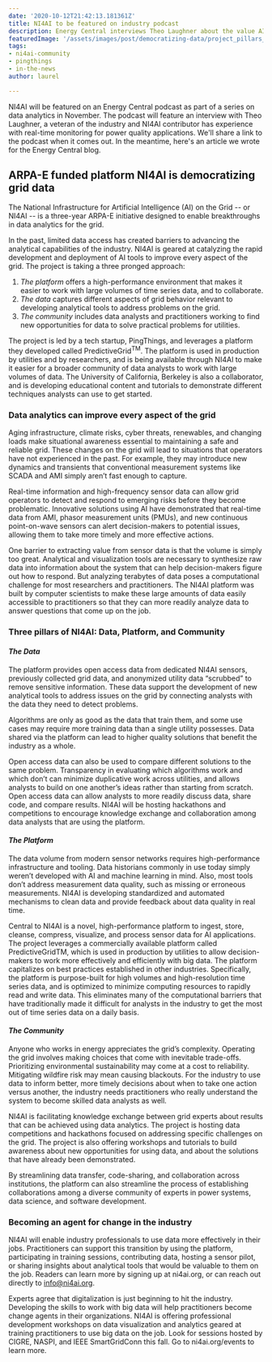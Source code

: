 ```yaml
---
date: '2020-10-12T21:42:13.181361Z'
title: NI4AI to be featured on industry podcast
description: Energy Central interviews Theo Laughner about the value AI can bring to the industry
featuredImage: '/assets/images/post/democratizing-data/project_pillars_whitespace.png'
tags:
- ni4ai-community
- pingthings
- in-the-news
author: laurel

---
```


NI4AI will be featured on an Energy Central podcast as part of a series on data analytics in November. 
The podcast will feature an interview with Theo Laughner, a veteran of the industry and NI4AI contributor has experience with real-time monitoring for power quality applications.
We'll share a link to the podcast when it comes out.
In the meantime, here's an article we wrote for the Energy Central blog.

## ARPA-E funded platform NI4AI is democratizing grid data
The National Infrastructure for Artificial Intelligence (AI) on the Grid -- or NI4AI -- is a three-year ARPA-E initiative designed to enable breakthroughs in data analytics for the grid. 

In the past, limited data access has created barriers to advancing the analytical capabilities of the industry. 
NI4AI is geared at catalyzing the rapid development and deployment of AI tools to improve every aspect of the grid. The project is taking a three pronged approach:

1. *The platform* offers a high-performance environment that makes it easier to work with large volumes of time series data, and to collaborate.
2. *The data* captures different aspects of grid behavior relevant to developing analytical tools to address problems on the grid. 
3. *The community* includes data analysts and practitioners working to find new opportunities for data to solve practical problems for utilities.

The project is led by a tech startup, PingThings, and leverages a platform they developed called PredictiveGrid<sup>TM</sup>. The platform is used in production by utilities and by researchers, and is being available through NI4AI to make it easier for a broader community of data analysts to work with large volumes of data. The University of California, Berkeley is also a collaborator, and is developing educational content and tutorials to demonstrate different techniques analysts can use to get started.

### Data analytics can improve every aspect of the grid
Aging infrastructure, climate risks, cyber threats, renewables, and changing loads make situational awareness essential to maintaining a safe and reliable grid. These changes on the grid will lead to situations that operators have not experienced in the past. For example, they may introduce new dynamics and transients that conventional measurement systems like SCADA and AMI simply aren’t fast enough to capture.

Real-time information and high-frequency sensor data can allow grid operators to detect and respond to emerging risks before they become problematic. Innovative solutions using AI have demonstrated that real-time data from AMI, phasor measurement units (PMUs), and new continuous point-on-wave sensors can alert decision-makers to potential issues, allowing them to take more timely and more effective actions.

One barrier to extracting value from sensor data is that the volume is simply too great. Analytical and visualization tools are necessary to synthesize raw data into information about the system that can help decision-makers figure out how to respond. But analyzing terabytes of data poses a computational challenge for most researchers and practitioners. The NI4AI platform was built by computer scientists to make these large amounts of data easily accessible to practitioners so that they can more readily analyze data to answer questions that come up on the job.

### Three pillars of NI4AI: Data, Platform, and Community
#### *The Data*
The platform provides open access data from dedicated NI4AI sensors, previously collected grid data, and anonymized utility data “scrubbed” to remove sensitive information. These data support the development of new analytical tools to address issues on the grid by connecting analysts with the data they need to detect problems.

Algorithms are only as good as the data that train them, and some use cases may require more training data than a single utility possesses. Data shared via the platform can lead to higher quality solutions that benefit the industry as a whole.

Open access data can also be used to compare different solutions to the same problem. Transparency in evaluating which algorithms work and which don’t can minimize duplicative work across utilities, and allows analysts to build on one another’s ideas rather than starting from scratch. Open access data can allow analysts to more readily discuss data, share code, and compare results. NI4AI will be hosting hackathons and competitions to encourage knowledge exchange and collaboration among data analysts that are using the platform.

#### *The Platform*
The data volume from modern sensor networks requires high-performance infrastructure and tooling. Data historians commonly in use today simply weren’t developed with AI and machine learning in mind. Also, most tools don’t address measurement data quality, such as missing or erroneous measurements. NI4AI is developing standardized and automated mechanisms to clean data and provide feedback about data quality in real time.

Central to NI4AI is a novel,  high-performance platform to ingest, store, cleanse, compress, visualize, and process sensor data for AI applications. The project leverages a commercially available platform called PredictiveGridTM, which is used in production by utilities to allow decision-makers to work more effectively and efficiently with big data. The platform capitalizes on best practices established in other industries. Specifically, the platform is purpose-built for high volumes and high-resolution time series data, and is optimized to minimize computing resources to rapidly read and write data. This eliminates many of the computational barriers that have traditionally made it difficult for analysts in the industry to get the most out of time series data on a daily basis.

#### *The Community*
Anyone who works in energy appreciates the grid’s complexity. Operating the grid involves making choices that come with inevitable trade-offs. Prioritizing environmental sustainability may come at a cost to reliability. Mitigating wildfire risk may mean causing blackouts. For the industry to use data to inform better, more timely decisions about when to take one action versus another, the industry needs practitioners who really understand the system to become skilled data analysts as well.

NI4AI is facilitating knowledge exchange between grid experts about results that can be achieved using data analytics. The project is hosting data competitions and hackathons focused on addressing specific challenges on the grid. The project is also offering workshops and tutorials to build awareness about new opportunities for using data, and about the solutions that have already been demonstrated. 

By streamlining data transfer, code-sharing, and collaboration across institutions, the platform can also streamline the process of establishing collaborations among a diverse community of experts in power systems, data science, and software development.

### Becoming an agent for change in the industry
NI4AI will enable industry professionals to use data more effectively in their jobs. Practitioners can support this transition by using the platform, participating in training sessions, contributing data, hosting a sensor pilot, or sharing insights about analytical tools that would be valuable to them on the job. Readers can learn more by signing up at ni4ai.org, or can reach out directly to info@ni4ai.org.

Experts agree that digitalization is just beginning to hit the industry. Developing the skills to work with big data will help practitioners become change agents in their organizations. NI4AI is offering professional development workshops on data visualization and analytics geared at training practitioners to use big data on the job. Look for sessions hosted by CIGRE, NASPI, and IEEE SmartGridConn this fall. Go to ni4ai.org/events to learn more.
